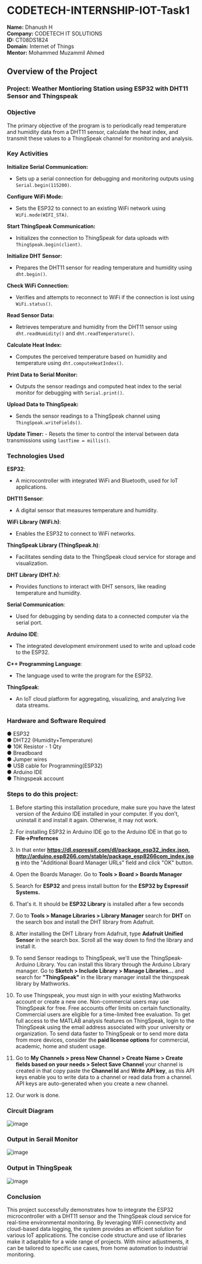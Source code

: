 # CODETECH-INTERNSHIP-IOT-Task1
**Name:** Dhanush H <br>
**Company:** CODETECH IT SOLUTIONS <br>
**ID:** CT08DS1824 <br>
**Domain:** Internet of Things <br>
**Mentor:** Mohammed Muzammil Ahmed <br>


## Overview of the Project

### Project: Weather Montioring Station using ESP32 with DHT11 Sensor and Thingspeak

### Objective

The primary objective of the program is to periodically read temperature and humidity data from a DHT11 sensor, calculate the heat index, and transmit these values to a ThingSpeak channel for monitoring and analysis.

### Key Activities

**Initialize Serial Communication:**
   - Sets up a serial connection for debugging and monitoring outputs using `Serial.begin(115200)`.

**Configure WiFi Mode:**
   - Sets the ESP32 to connect to an existing WiFi network using `WiFi.mode(WIFI_STA)`.

**Start ThingSpeak Communication:**
   - Initializes the connection to ThingSpeak for data uploads with `ThingSpeak.begin(client)`.

**Initialize DHT Sensor:**
   - Prepares the DHT11 sensor for reading temperature and humidity using `dht.begin()`.

**Check WiFi Connection:**
   - Verifies and attempts to reconnect to WiFi if the connection is lost using `WiFi.status()`.

**Read Sensor Data:**
   - Retrieves temperature and humidity from the DHT11 sensor using `dht.readHumidity()` and `dht.readTemperature()`.

**Calculate Heat Index:**
   - Computes the perceived temperature based on humidity and temperature using `dht.computeHeatIndex()`.

**Print Data to Serial Monitor:**
   - Outputs the sensor readings and computed heat index to the serial monitor for debugging with `Serial.print()`.

**Upload Data to ThingSpeak:**
   - Sends the sensor readings to a ThingSpeak channel using `ThingSpeak.writeFields()`.

**Update Timer:**
    - Resets the timer to control the interval between data transmissions using `lastTime = millis()`.

### Technologies Used

**ESP32**:
   - A microcontroller with integrated WiFi and Bluetooth, used for IoT applications.

**DHT11 Sensor**:
   - A digital sensor that measures temperature and humidity.

**WiFi Library (WiFi.h)**:
   - Enables the ESP32 to connect to WiFi networks.

**ThingSpeak Library (ThingSpeak.h)**:
   - Facilitates sending data to the ThingSpeak cloud service for storage and visualization.

**DHT Library (DHT.h)**:
   - Provides functions to interact with DHT sensors, like reading temperature and humidity.

**Serial Communication**:
   - Used for debugging by sending data to a connected computer via the serial port.

**Arduino IDE**:
   - The integrated development environment used to write and upload code to the ESP32.

**C++ Programming Language**:
   - The language used to write the program for the ESP32.

**ThingSpeak**:
   - An IoT cloud platform for aggregating, visualizing, and analyzing live data streams.

### Hardware and Software Required

● ESP32 <br>
● DHT22 (Humidity+Temperature) <br>
● 10K Resistor - 1 Qty <br>
● Breadboard <br>
● Jumper wires <br>
● USB cable for Programming(ESP32) <br>
● Arduino IDE <br>
● Thingspeak account <br>

### Steps to do this project:

1. Before starting this installation procedure, make sure you have the latest version of the Arduino IDE installed in your computer. If you don’t, uninstall it and install it again. Otherwise, it may not work.

2. For installing ESP32 in Arduino IDE go to the Arduino IDE in that go to **File->Prefernces**

3. In that enter **https://dl.espressif.com/dl/package_esp32_index.json, http://arduino.esp8266.com/stable/package_esp8266com_index.json** into the "Additional Board Manager URLs" field and click "OK" button.

4. Open the Boards Manager. Go to **Tools > Board > Boards Manager**

5. Search for **ESP32** and press install button for the **ESP32 by Espressif Systems.**

6. That's it. It should be **ESP32 Library** is installed after a few seconds

7. Go to **Tools > Manage Libraries > Library Manager** search for **DHT** on the search box and install the DHT library from Adafruit.

8. After installing the DHT Library from Adafruit, type **Adafruit Unified Sensor** in the search box. Scroll all the way down to find the library and install it.

9. To send Sensor readings to ThingSpeak, we'll use the ThingSpeak-Arduino Library. You can install this library through the Arduino Library manager. Go to **Sketch > Include Library > Manage Libraries...** and search for **"ThingSpeak"** in the library manager install the thingspeak library by Mathworks.

10. To use Thingspeak, you must sign in with your existing Mathworks account or create a new one. Non-commercial users may use ThingSpeak for free. Free accounts offer limits on certain functionality. Commercial users are eligible for a time-limited free evaluation. To get full access to the MATLAB analysis features on ThingSpeak, login to the ThingSpeak using the email address associated with your university or organization. To send data faster to ThingSpeak or to send more data from more devices, consider the **paid license options** for commercial, academic, home and student usage.

11. Go to **My Channels > press New Channel > Create Name > Create fields based on your needs > Select Save Channel** your channel is created in that copy paste the **Channel Id** and **Write API key**, as this API keys enable you to write data to a channel or read data from a channel. API keys are auto-generated when you create a new channel.

12. Our work is done.

### Circuit Diagram

![image](https://github.com/H-Dhanush/CODETECH-INTERNSHIP-IOT-Task1/assets/167459628/31074f9d-4207-41e2-9e1e-be4cc3a4eb41)

### Output in Serail Monitor

![image](https://github.com/H-Dhanush/CODETECH-INTERNSHIP-IOT-Task1/assets/167459628/1d3f23ea-c37e-4540-86ad-ebab651e06bb)

### Output in ThingSpeak

![image](https://github.com/H-Dhanush/CODETECH-INTERNSHIP-IOT-Task1/assets/167459628/2e45f144-4980-4f08-bfdb-e0d507aed5dc)

### Conclusion
This project successfully demonstrates how to integrate the ESP32 microcontroller with a DHT11 sensor and the ThingSpeak cloud service for real-time environmental monitoring. By leveraging WiFi connectivity and cloud-based data logging, the system provides an efficient solution for various IoT applications. The concise code structure and use of libraries make it adaptable for a wide range of projects. With minor adjustments, it can be tailored to specific use cases, from home automation to industrial monitoring.




